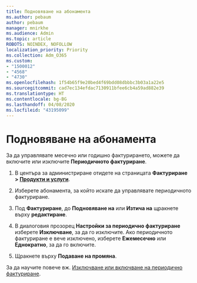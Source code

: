 ```yaml
---
title: Подновяване на абонамента
ms.author: pebaum
author: pebaum
manager: mnirkhe
ms.audience: Admin
ms.topic: article
ROBOTS: NOINDEX, NOFOLLOW
localization_priority: Priority
ms.collection: Adm_O365
ms.custom:
- "1500012"
- "4568"
- "4730"
ms.openlocfilehash: 1f54b65f9e20bed4f69bdd08dbbbc3b03a1a22e5
ms.sourcegitcommit: cad7ec134efdac7130911bfee6cb4a59ad882e39
ms.translationtype: HT
ms.contentlocale: bg-BG
ms.lasthandoff: 04/08/2020
ms.locfileid: "43195099"
---
```

# <a name="manage-subscription-renewal"></a>Подновяване на абонамента

За да управлявате месечно или годишно фактурирането, можете да включите или изключите **Периодичното фактуриране**.

1. В центъра за администриране отидете на страницата **Фактуриране > [Продукти и услуги](https://go.microsoft.com/fwlink/p/?linkid=842054)**.

2. Изберете абонамента, за който искате да управлявате периодичното фактуриране.

3. Под **Фактуриране**, до **Подновяване на** или **Изтича на** щракнете върху **редактиране**.

4. В диалоговия прозорец **Настройки за периодично фактуриране** изберете **Изключване**, за да го изключите. Ако периодичното фактуриране е вече изключено, изберете **Ежемесечно** или **Еднократно**, за да го включите.

5. Щракнете върху **Подаване на промяна**.

За да научите повече вж. [Изключване или включване на периодично фактуриране](https://docs.microsoft.com/office365/admin/subscriptions-and-billing/renew-your-subscription#turn-recurring-billing-off-or-on).
